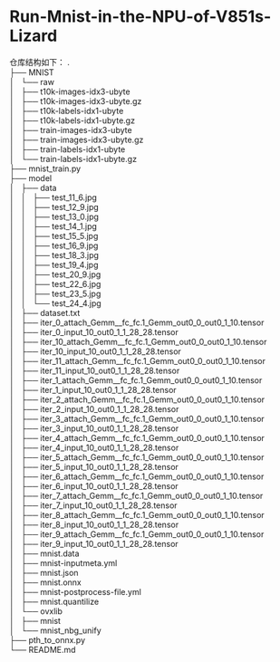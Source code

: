 # Run-Mnist-in-the-NPU-of-V851s-Lizard
仓库结构如下：
.  
├── MNIST  
│   └── raw  
│       ├── t10k-images-idx3-ubyte  
│       ├── t10k-images-idx3-ubyte.gz  
│       ├── t10k-labels-idx1-ubyte  
│       ├── t10k-labels-idx1-ubyte.gz  
│       ├── train-images-idx3-ubyte  
│       ├── train-images-idx3-ubyte.gz  
│       ├── train-labels-idx1-ubyte  
│       └── train-labels-idx1-ubyte.gz  
├── mnist_train.py  
├── model  
│   ├── data  
│   │   ├── test_11_6.jpg  
│   │   ├── test_12_9.jpg  
│   │   ├── test_13_0.jpg  
│   │   ├── test_14_1.jpg  
│   │   ├── test_15_5.jpg  
│   │   ├── test_16_9.jpg  
│   │   ├── test_18_3.jpg  
│   │   ├── test_19_4.jpg  
│   │   ├── test_20_9.jpg  
│   │   ├── test_22_6.jpg  
│   │   ├── test_23_5.jpg  
│   │   └── test_24_4.jpg  
│   ├── dataset.txt  
│   ├── iter_0_attach_Gemm__fc_fc.1_Gemm_out0_0_out0_1_10.tensor  
│   ├── iter_0_input_10_out0_1_1_28_28.tensor  
│   ├── iter_10_attach_Gemm__fc_fc.1_Gemm_out0_0_out0_1_10.tensor  
│   ├── iter_10_input_10_out0_1_1_28_28.tensor  
│   ├── iter_11_attach_Gemm__fc_fc.1_Gemm_out0_0_out0_1_10.tensor  
│   ├── iter_11_input_10_out0_1_1_28_28.tensor  
│   ├── iter_1_attach_Gemm__fc_fc.1_Gemm_out0_0_out0_1_10.tensor  
│   ├── iter_1_input_10_out0_1_1_28_28.tensor  
│   ├── iter_2_attach_Gemm__fc_fc.1_Gemm_out0_0_out0_1_10.tensor  
│   ├── iter_2_input_10_out0_1_1_28_28.tensor  
│   ├── iter_3_attach_Gemm__fc_fc.1_Gemm_out0_0_out0_1_10.tensor  
│   ├── iter_3_input_10_out0_1_1_28_28.tensor  
│   ├── iter_4_attach_Gemm__fc_fc.1_Gemm_out0_0_out0_1_10.tensor  
│   ├── iter_4_input_10_out0_1_1_28_28.tensor  
│   ├── iter_5_attach_Gemm__fc_fc.1_Gemm_out0_0_out0_1_10.tensor  
│   ├── iter_5_input_10_out0_1_1_28_28.tensor  
│   ├── iter_6_attach_Gemm__fc_fc.1_Gemm_out0_0_out0_1_10.tensor  
│   ├── iter_6_input_10_out0_1_1_28_28.tensor  
│   ├── iter_7_attach_Gemm__fc_fc.1_Gemm_out0_0_out0_1_10.tensor  
│   ├── iter_7_input_10_out0_1_1_28_28.tensor  
│   ├── iter_8_attach_Gemm__fc_fc.1_Gemm_out0_0_out0_1_10.tensor  
│   ├── iter_8_input_10_out0_1_1_28_28.tensor  
│   ├── iter_9_attach_Gemm__fc_fc.1_Gemm_out0_0_out0_1_10.tensor  
│   ├── iter_9_input_10_out0_1_1_28_28.tensor  
│   ├── mnist.data  
│   ├── mnist-inputmeta.yml  
│   ├── mnist.json  
│   ├── mnist.onnx  
│   ├── mnist-postprocess-file.yml  
│   ├── mnist.quantilize  
│   └── ovxlib  
│       ├── mnist  
│       └── mnist_nbg_unify  
├── pth_to_onnx.py  
└── README.md  

